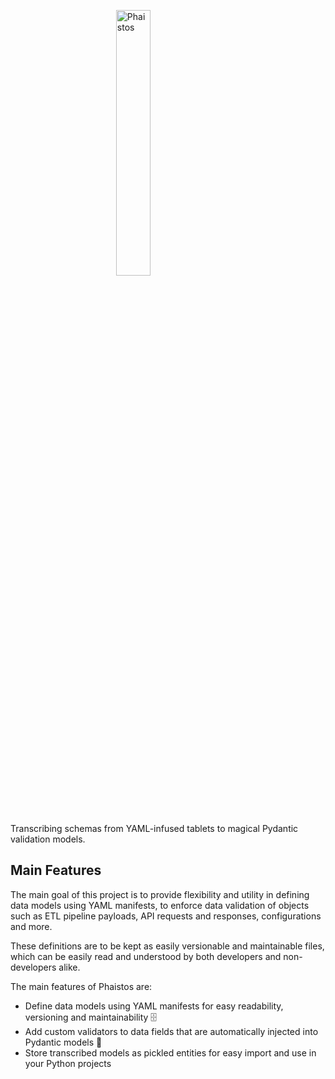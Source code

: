 <img
    src="https://raw.githubusercontent.com/kamilrybacki/Phaistos/main/.github/assets/phaistos_bw.png"
    alt="Phaistos"
    style="display: block; margin-left: auto; margin-right: auto; width: 33%;"
/>

Transcribing schemas from YAML-infused tablets to magical Pydantic validation models.

## Main Features

The main goal of this project is to provide flexibility and utility in defining data models using YAML manifests,
to enforce data validation of objects such as ETL pipeline payloads, API requests and responses, configurations and more.

These definitions are to be kept as easily versionable and maintainable files, which can be easily read and understood by
both developers and non-developers alike.

The main features of Phaistos are:

* Define data models using YAML manifests for easy readability, versioning and maintainability 🗄️
* Add custom validators to data fields that are automatically injected into Pydantic models 💉
* Store transcribed models as pickled entities for easy import and use in your Python projects
